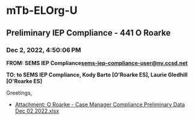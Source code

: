 # mTb-ELOrg-U
## Preliminary IEP Compliance - 441 O Roarke
### Dec 2, 2022, 4:50:06 PM
**FROM: SEMS IEP Compliance<sems-iep-compliance-user@nv.ccsd.net>**

**TO: to SEMS IEP Compliance, Kody Barto [O'Roarke ES], Laurie Gledhill [O'Roarke ES]**


Greetings, 





* [Attachment: O Roarke - Case Manager Compliance Preliminary Data Dec 02 2022.xlsx](mTb-ELOrg-U-attachment-1.xlsx)
